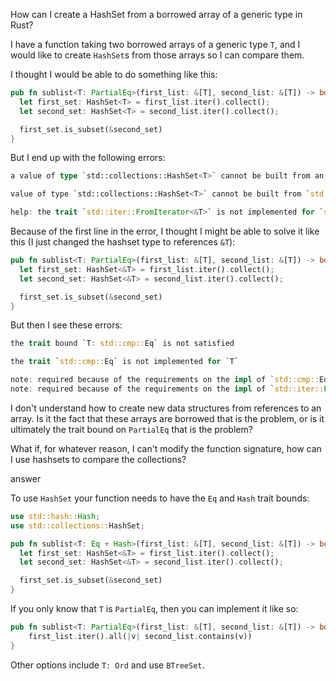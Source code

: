 How can I create a HashSet from a borrowed array of a generic type in Rust?

I have a function taking two borrowed arrays of a generic type `T`, and I would like to create `HashSet`s from those arrays so I can compare them.

I thought I would be able to do something like this:

```rust
pub fn sublist<T: PartialEq>(first_list: &[T], second_list: &[T]) -> bool {
  let first_set: HashSet<T> = first_list.iter().collect();
  let second_set: HashSet<T> = second_list.iter().collect();

  first_set.is_subset(&second_set)
}
```

But I end up with the following errors:

```rust
a value of type `std::collections::HashSet<T>` cannot be built from an iterator over elements of type `&T`

value of type `std::collections::HashSet<T>` cannot be built from `std::iter::Iterator<Item=&T>`

help: the trait `std::iter::FromIterator<&T>` is not implemented for `std::collections::HashSet<T>`
```

Because of the first line in the error, I thought I might be able to solve it like this (I just changed the hashset type to references `&T`):

```rust
pub fn sublist<T: PartialEq>(first_list: &[T], second_list: &[T]) -> bool {
  let first_set: HashSet<&T> = first_list.iter().collect();
  let second_set: HashSet<&T> = second_list.iter().collect();

  first_set.is_subset(&second_set)
}
```

But then I see these errors:

```rust
the trait bound `T: std::cmp::Eq` is not satisfied

the trait `std::cmp::Eq` is not implemented for `T`

note: required because of the requirements on the impl of `std::cmp::Eq` for `&T`
note: required because of the requirements on the impl of `std::iter::FromIterator<&T>` for `std::collections::HashSet<&T>`
```

I don't understand how to create new data structures from references to an array. Is it the fact that these arrays are borrowed that is the problem, or is it ultimately the trait bound on `PartialEq` that is the problem?

What if, for whatever reason, I can't modify the function signature, how can I use hashsets to compare the collections?

answer

To use `HashSet` your function needs to have the `Eq` and `Hash` trait bounds:

```rust
use std::hash::Hash;
use std::collections::HashSet;

pub fn sublist<T: Eq + Hash>(first_list: &[T], second_list: &[T]) -> bool {
  let first_set: HashSet<&T> = first_list.iter().collect();
  let second_set: HashSet<&T> = second_list.iter().collect();

  first_set.is_subset(&second_set)
}
```

If you only know that `T` is `PartialEq`, then you can implement it like so:

```rust
pub fn sublist<T: PartialEq>(first_list: &[T], second_list: &[T]) -> bool {
    first_list.iter().all(|v| second_list.contains(v))
}
```

Other options include `T: Ord` and use `BTreeSet`.

